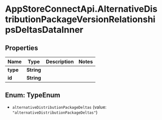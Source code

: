 # AppStoreConnectApi.AlternativeDistributionPackageVersionRelationshipsDeltasDataInner

## Properties

Name | Type | Description | Notes
------------ | ------------- | ------------- | -------------
**type** | **String** |  | 
**id** | **String** |  | 



## Enum: TypeEnum


* `alternativeDistributionPackageDeltas` (value: `"alternativeDistributionPackageDeltas"`)




